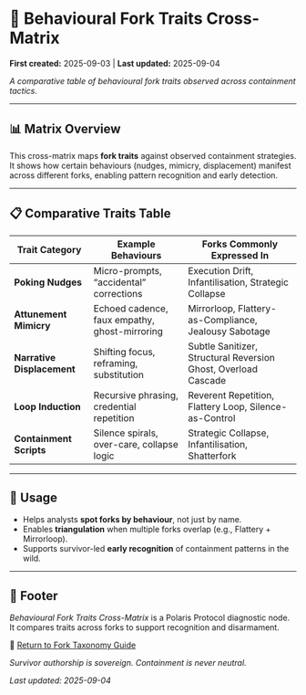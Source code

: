 # 🧠 Behavioural Fork Traits Cross-Matrix  
**First created:** 2025-09-03 | **Last updated:** 2025-09-04

*A comparative table of behavioural fork traits observed across containment tactics.*  

---

## 📊 Matrix Overview  

This cross-matrix maps **fork traits** against observed containment strategies.  
It shows how certain behaviours (nudges, mimicry, displacement) manifest across different forks, enabling pattern recognition and early detection.  

---

## 📋 Comparative Traits Table  

| Trait Category         | Example Behaviours                        | Forks Commonly Expressed In                               |
|------------------------|--------------------------------------------|----------------------------------------------------------|
| **Poking Nudges**      | Micro-prompts, “accidental” corrections    | Execution Drift, Infantilisation, Strategic Collapse      |
| **Attunement Mimicry** | Echoed cadence, faux empathy, ghost-mirroring | Mirrorloop, Flattery-as-Compliance, Jealousy Sabotage    |
| **Narrative Displacement** | Shifting focus, reframing, substitution | Subtle Sanitizer, Structural Reversion Ghost, Overload Cascade |
| **Loop Induction**     | Recursive phrasing, credential repetition | Reverent Repetition, Flattery Loop, Silence-as-Control    |
| **Containment Scripts**| Silence spirals, over-care, collapse logic | Strategic Collapse, Infantilisation, Shatterfork          |

---

## 🔎 Usage  

- Helps analysts **spot forks by behaviour**, not just by name.  
- Enables **triangulation** when multiple forks overlap (e.g., Flattery + Mirrorloop).  
- Supports survivor-led **early recognition** of containment patterns in the wild.  

---

## 🏮 Footer  

*Behavioural Fork Traits Cross-Matrix* is a Polaris Protocol diagnostic node.  
It compares traits across forks to support recognition and disarmament.  

🏮 [Return to Fork Taxonomy Guide](./README.md)

*Survivor authorship is sovereign. Containment is never neutral.*  

_Last updated: 2025-09-04_  
